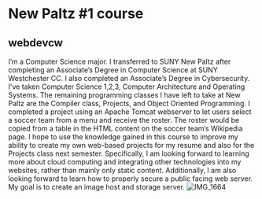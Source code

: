 # New Paltz #1 course
## webdevcw
I’m a Computer Science major. I transferred to SUNY New Paltz after completing an Associate’s Degree in Computer Science at SUNY Westchester CC. I also completed an Associate’s Degree in Cybersecurity. I've taken Computer Science 1,2,3, Computer Architecture and Operating Systems. The remaining programming classes I have left to take at New Paltz are the Compiler class, Projects, and Object Oriented Programming. I completed a project using an Apache Tomcat webserver to let users select a soccer team from a menu and receive the roster. The roster would be copied from a table in the HTML content on the soccer team’s Wikipedia page.
I hope to use the knowledge gained in this course to improve my ability to create my own web-based projects for my resume and also for the Projects class next semester. Specifically, I am looking forward to learning more about cloud computing and integrating other technologies into my websites, rather than mainly only static content. Additionally, I am also looking forward to learn how to properly secure a public facing web server. My goal is to create an image host and storage server.
![IMG_1664](https://user-images.githubusercontent.com/123237886/216264515-d25e30fb-7bfd-46e2-844c-fc23a63b7d6b.jpg)

